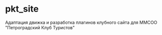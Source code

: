 # pkt_site
Адаптация движка и разработка плагинов клубного сайта для ММСОО "Петроградский Клуб Туристов"
